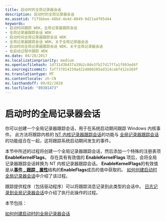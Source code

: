 ```yaml
---
title: 启动时的全局记录器会话
description: 启动时的全局记录器会话
ms.assetid: f1f5bbee-48bd-4e4d-8849-9d21a4f85d44
keywords:
- 启动时间跟踪 WDK，全局记录器跟踪会话
- 全局记录器跟踪会话 WDK
- 启动时间全局记录器跟踪会话 WDK
- 全局记录器跟踪会话 WDK，关于全局记录器会话
- 启动时间全局记录器跟踪会话 WDK，关于全局记录器会话
- 在启动过程中跟踪 WDK
ms.date: 04/20/2017
ms.localizationpriority: medium
ms.openlocfilehash: 1d731d30437a39b2c0de3fb27d17ffa1f893ed4f
ms.sourcegitcommit: faff37814159ad224080205ad314cabf412e269f
ms.translationtype: MT
ms.contentlocale: zh-CN
ms.lasthandoff: 09/02/2020
ms.locfileid: "89381473"
---
```

# <a name="boot-time-global-logger-session"></a>启动时的全局记录器会话


你可以创建一个全局记录器跟踪会话，用于在系统启动期间跟踪 Windows 内核事件。 此方法将跟踪内核的 [NT 内核记录器跟踪会话](nt-kernel-logger-trace-session.md)的功能与 [全局记录器跟踪会话](global-logger-trace-session.md)的功能组合在一起，这将跟踪系统启动期间发生的事件。

本节中所述的过程将创建一个全局记录器跟踪会话，然后添加一个特殊的注册表项 **EnableKernelFlags**。 存在具有有效值的 **EnableKernelFlags** 项后，会将全局记录器跟踪会话转换为 NT 内核记录器跟踪会话。 **EnableKernelFlags**的有效值是从[**事件 \_ 跟踪 \_ 属性**](/windows/desktop/ETW/event-trace-properties)结构的**EnableFlags**成员的值中获取的。 [如何创建启动时全局记录器会话](how-to-create-a-boot-time-global-logger-session.md)中介绍了该过程。

跟踪提供程序（包括驱动程序）可以将跟踪消息记录到此类型的会话中。 [日志记录到全局记录器会话](logging-to-the-global-logger-session.md)中介绍了执行此操作的过程。

本节包括：

[如何创建启动时的全局记录器会话](how-to-create-a-boot-time-global-logger-session.md)

 

